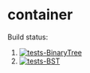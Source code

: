 # container

Build status:

1. [![tests-BinaryTree](https://github.com/yilinli22/homework8/actions/workflows/tests-binarytree.yml/badge.svg)](https://github.com/yilinli22/homework8/actions/workflows/tests-binarytree.yml)
1. [![tests-BST](https://github.com/yilinli22/homework8/actions/workflows/tests-BST.yml/badge.svg)](https://github.com/yilinli22/homework8/actions/workflows/tests-BST.yml)